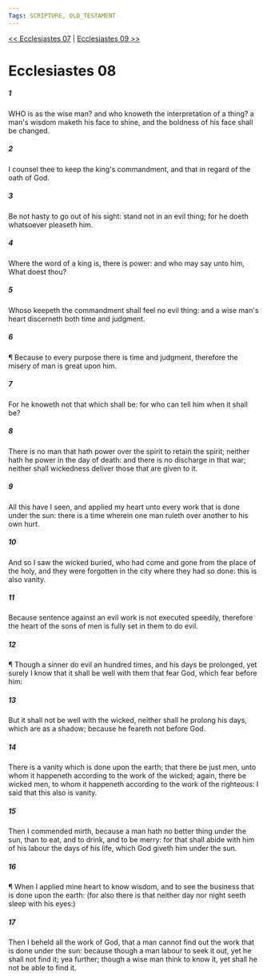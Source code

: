 ```yaml
---
Tags: SCRIPTURE, OLD_TESTAMENT
---
```


[<< Ecclesiastes 07](OLD_TESTAMENT/21_Ecclesiastes/Ecclesiastes_07.md) | [Ecclesiastes 09 >>](OLD_TESTAMENT/21_Ecclesiastes/Ecclesiastes_09.md)

# Ecclesiastes 08

##### 1
 WHO is as the wise man?  and who knoweth the interpretation of a thing?  a man's wisdom maketh his face to shine, and the boldness of his face shall be changed.
##### 2
 I counsel thee to keep the king's commandment, and that in regard of the oath of God.
##### 3
 Be not hasty to go out of his sight: stand not in an evil thing; for he doeth whatsoever pleaseth him.
##### 4
 Where the word of a king is, there is power: and who may say unto him, What doest thou?
##### 5
 Whoso keepeth the commandment shall feel no evil thing: and a wise man's heart discerneth both time and judgment.
##### 6
 ¶ Because to every purpose there is time and judgment, therefore the misery of man is great upon him.
##### 7
 For he knoweth not that which shall be: for who can tell him when it shall be?
##### 8
 There is no man that hath power over the spirit to retain the spirit; neither hath he power in the day of death: and there is no discharge in that war; neither shall wickedness deliver those that are given to it.
##### 9
 All this have I seen, and applied my heart unto every work that is done under the sun: there is a time wherein one man ruleth over another to his own hurt.
##### 10
 And so I saw the wicked buried, who had come and gone from the place of the holy, and they were forgotten in the city where they had so done: this is also vanity.
##### 11
 Because sentence against an evil work is not executed speedily, therefore the heart of the sons of men is fully set in them to do evil.
##### 12
 ¶ Though a sinner do evil an hundred times, and his days be prolonged, yet surely I know that it shall be well with them that fear God, which fear before him:
##### 13
 But it shall not be well with the wicked, neither shall he prolong his days, which are as a shadow; because he feareth not before God.
##### 14
 There is a vanity which is done upon the earth; that there be just men, unto whom it happeneth according to the work of the wicked; again, there be wicked men, to whom it happeneth according to the work of the righteous: I said that this also is vanity.
##### 15
 Then I commended mirth, because a man hath no better thing under the sun, than to eat, and to drink, and to be merry: for that shall abide with him of his labour the days of his life, which God giveth him under the sun.
##### 16
 ¶ When I applied mine heart to know wisdom, and to see the business that is done upon the earth: (for also there is that neither day nor night seeth sleep with his eyes:)
##### 17
 Then I beheld all the work of God, that a man cannot find out the work that is done under the sun: because though a man labour to seek it out, yet he shall not find it; yea further; though a wise man think to know it, yet shall he not be able to find it.
